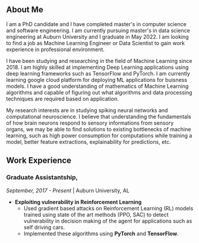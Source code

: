 ## About Me
I am a PhD candidate and I have completed master's in computer science and software engineering. I am currently pursuing master's in data science engineering at Auburn University and I graduate in May 2022. I am looking to find a job as Machine Learning Engineer or Data Scientist to gain work experience in professional environment.

I have been studying and researching in the field of Machine Learning since 2018. I am highly skilled at implementing Deep Learning applications using deep learning frameworks such as TensorFlow and PyTorch. I am currently learning google cloud platform for deploying ML applications for buisness models. I have a good understanding of mathematics of Machine Learning algorithms and capable of figuring out what algorithms and data processing techniques are required based on application.

My research interests are in studying spiking neural networks and computational neuroscience. I believe that understanding the fundamentals of how brain neurons respond to sensory informations from sensory organs, we may be able to find solutions to existing bottlenecks of machine learning, such as high power consumption for computations while training a model, better feature extractions, explainability for predictions, etc. 

## Work Experience

### Graduate Assistantship, 
*September, 2017 - Present* | Auburn University, AL

- **Exploiting vulnerability in Reinforcement Learning**
  - Used gradient based attacks on Reinforcement Learning (RL) models trained using state of the art methods (PPO, SAC) to detect vulnerability in decision making   of the agent for applications such as self driving cars.
  - Implemented these algorithms using **PyTorch** and **TensorFlow**.
